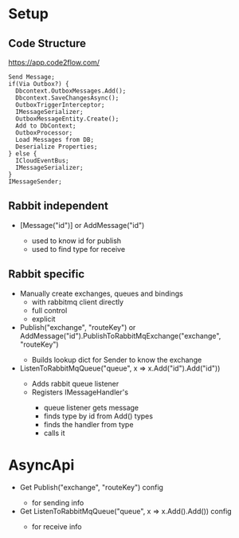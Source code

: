 ﻿
# Setup

## Code Structure

https://app.code2flow.com/

```
Send Message;
if(Via Outbox?) {
  Dbcontext.OutboxMessages.Add();
  Dbcontext.SaveChangesAsync();
  OutboxTriggerInterceptor;
  IMessageSerializer;
  OutboxMessageEntity.Create();
  Add to DbContext;
  OutboxProcessor;
  Load Messages from DB;
  Deserialize Properties;
} else {
  ICloudEventBus;
  IMessageSerializer;
}
IMessageSender;
```

## Rabbit independent

* [Message("id")] or AddMessage<type>("id")
   * used to know id for publish
   * used to find type for receive

## Rabbit specific

* Manually create exchanges, queues and bindings
  * with rabbitmq client directly
  * full control
  * explicit
* Publish<Message>("exchange", "routeKey") or AddMessage<type>("id").PublishToRabbitMqExchange("exchange", "routeKey")
  * Builds lookup dict for Sender to know the exchange
* ListenToRabbitMqQueue("queue", x => x.Add<Message>("id").Add<Message2>("id"))
  * Adds rabbit queue listener
  * Registers IMessageHandler<Message>'s
    * queue listener gets message
    * finds type by id from Add<Message>() types
    * finds the handler from type
    * calls it

# AsyncApi

* Get Publish<Message>("exchange", "routeKey") config 
   * for sending info
* Get ListenToRabbitMqQueue("queue", x => x.Add<Message>().Add<Message2>()) config 
   * for receive info

